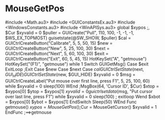 # MouseGetPos
#include &lt;Math.au3> #include &lt;GUIConstantsEx.au3> #include &lt;WindowsConstants.au3> #include &lt;WinAPISys.au3>   global $xypos ;, $Cur $xyvalid = 0 $puller = GUICreate("Pull", 110, 100, -1, -1, -1, $WS_EX_TOPMOST) guisetstate(@SW_SHOW, $puller) $cal = GUICtrlCreateButton("Calibrate", 5, 5, 50, 15) $new = GUICtrlCreateButton("New", 5, 25, 100, 30) $next = GUICtrlCreateButton("Next", 5, 60, 100, 30) $exit = GUICtrlCreateButton("Exit", 60, 5, 45, 15) HotKeySet("A", "getmouse") HotKeySet("{F1}", "getmouse") while 1     Switch GUIGetMsg()         Case $exit             ExitLoop             ;Exit         Case $new         Case $next         Case $cal             GUICtrlSetState($next, $GUI_HIDE)             GUICtrlSetState($new, $GUI_HIDE)             $xyvalid = 0             $msg = GUICtrlCreateLabel("Put mouse over first line, press F1", 5, 25, 100, 60)             while $xyvalid = 0                 sleep(100)             WEnd             ;MsgBox(64, 'Cursor ID', $Cur)             $xtop = $xypos[0]             $ytop = $xypos[1]             $xyvalid = 0             guictrlsetdata($msg, "Put cursor over last line, press F1")             while $xyvalid = 0                 sleep(100)             ;   exitloop             Wend             $xbot = $xypos[0]             $ybot = $xypos[1]      EndSwitch     Sleep(50) WEnd  Func getmouse()     $xypos = MouseGetPos()     ;$Cur = MouseGetCursor()     $xyvalid = 1 EndFunc   ;==>getmouse
